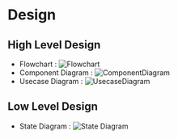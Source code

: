 # Design

## High Level Design 
* Flowchart :
![Flowchart](https://github.com/Rahul-S-Iyer/Mini-Project--266445/blob/main/2_Design/Flowchart.png)
* Component Diagram :
![ComponentDiagram](https://github.com/Rahul-S-Iyer/Mini-Project--266445/blob/main/2_Design/Component%20Diagram.png)
* Usecase Diagram :
![UsecaseDiagram](https://github.com/Rahul-S-Iyer/Mini-Project--266445/blob/main/2_Design/Usecase%20Diagram.png)

## Low Level Design 
* State Diagram :
![State Diagram](https://github.com/Rahul-S-Iyer/Mini-Project--266445/blob/main/2_Design/State%20Diagram.png)

